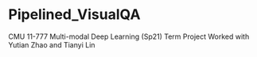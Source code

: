# Pipelined_VisualQA
CMU 11-777 Multi-modal Deep Learning (Sp21) Term Project
Worked with Yutian Zhao and Tianyi Lin



